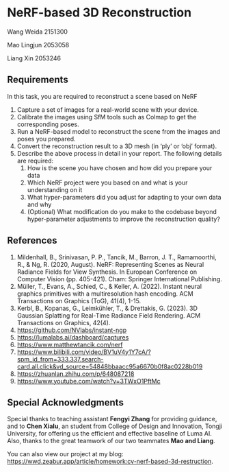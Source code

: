 # NeRF-based 3D Reconstruction

Wang Weida 2151300

Mao Lingjun 2053058

Liang Xin 2053246

## Requirements

In this task, you are required to reconstruct a scene based on NeRF

1. Capture a set of images for a real-world scene with your device.
2. Calibrate the images using SfM tools such as Colmap to get the corresponding poses.
3. Run a NeRF-based model to reconstruct the scene from the images and poses you prepared.
4. Convert the reconstruction result to a 3D mesh (in ‘ply’ or ‘obj’ format).
5. Describe the above process in detail in your report. The following details are required:
   1. How is the scene you have chosen and how did you prepare your data
   2. Which NeRF project were you based on and what is your understanding on it
   3. What hyper-parameters did you adjust for adapting to your own data and why
   4. (Optional) What modification do you make to the codebase beyond hyper-parameter adjustments to improve the reconstruction quality?

## References

1. Mildenhall, B., Srinivasan, P. P., Tancik, M., Barron, J. T., Ramamoorthi, R., & Ng, R. (2020, August). NeRF: Representing Scenes as Neural Radiance Fields for View Synthesis. In European Conference on Computer Vision (pp. 405-421). Cham: Springer International Publishing.
2. Müller, T., Evans, A., Schied, C., & Keller, A. (2022). Instant neural graphics primitives with a multiresolution hash encoding. ACM Transactions on Graphics (ToG), 41(4), 1-15.
3. Kerbl, B., Kopanas, G., Leimkühler, T., & Drettakis, G. (2023). 3D Gaussian Splatting for Real-Time Radiance Field Rendering. ACM Transactions on Graphics, 42(4).
4. https://github.com/NVlabs/instant-ngp
5. https://lumalabs.ai/dashboard/captures
6. https://www.matthewtancik.com/nerf
7. https://www.bilibili.com/video/BV1uV4y1Y7cA/?spm_id_from=333.337.search-card.all.click&vd_source=54848bbaacc95a6670b0f8ac0228b019
8. https://zhuanlan.zhihu.com/p/648087218
9. https://www.youtube.com/watch?v=3TWxO1PftMc

## Special Acknowledgments

Special thanks to teaching assistant **Fengyi Zhang** for providing guidance, and to **Chen Xialu**, an student from College of Design and Innovation, Tongji University, for offering us the efficient and effective baseline of Luma AI. Also, thanks to the great teamwork of our two teammates **Mao and Liang**.

You can also view our project at my blog: https://wwd.zeabur.app/article/homework:cv-nerf-based-3d-restruction.